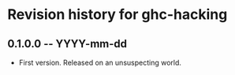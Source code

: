 # Revision history for ghc-hacking

## 0.1.0.0 -- YYYY-mm-dd

* First version. Released on an unsuspecting world.
